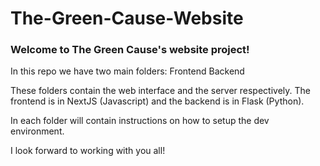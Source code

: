 # The-Green-Cause-Website
### Welcome to The Green Cause's website project!

In this repo we have two main folders:
Frontend
Backend

These folders contain the web interface and the server respectively.
The frontend is in NextJS (Javascript) and the backend is in Flask (Python).

In each folder will contain instructions on how to setup the dev environment.

I look forward to working with you all!
